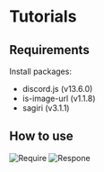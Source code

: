 # Tutorials 
## Requirements
Install packages:
* discord.js (v13.6.0)
* is-image-url (v1.1.8)
* sagiri (v3.1.1)
## How to use
![Require](https://i.imgur.com/SZvtyBz.jpg)
![Respone](https://i.imgur.com/5yDrrjg.jpeg)
